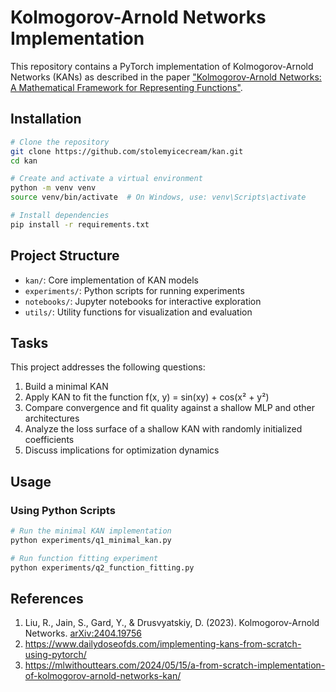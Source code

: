 # Kolmogorov-Arnold Networks Implementation

This repository contains a PyTorch implementation of Kolmogorov-Arnold Networks (KANs) as described in the paper ["Kolmogorov-Arnold Networks: A Mathematical Framework for Representing Functions"](https://arxiv.org/abs/2404.19756).

## Installation

```bash
# Clone the repository
git clone https://github.com/stolemyicecream/kan.git
cd kan

# Create and activate a virtual environment
python -m venv venv
source venv/bin/activate  # On Windows, use: venv\Scripts\activate

# Install dependencies
pip install -r requirements.txt
```

## Project Structure

- `kan/`: Core implementation of KAN models
- `experiments/`: Python scripts for running experiments
- `notebooks/`: Jupyter notebooks for interactive exploration
- `utils/`: Utility functions for visualization and evaluation

## Tasks

This project addresses the following questions:

1. Build a minimal KAN
2. Apply KAN to fit the function f(x, y) = sin(xy) + cos(x² + y²)
3. Compare convergence and fit quality against a shallow MLP and other architectures
4. Analyze the loss surface of a shallow KAN with randomly initialized coefficients
5. Discuss implications for optimization dynamics

## Usage

### Using Python Scripts

```bash
# Run the minimal KAN implementation
python experiments/q1_minimal_kan.py

# Run function fitting experiment
python experiments/q2_function_fitting.py
```

## References

1. Liu, R., Jain, S., Gard, Y., & Drusvyatskiy, D. (2023). Kolmogorov-Arnold Networks. [arXiv:2404.19756](https://arxiv.org/abs/2404.19756)
2. https://www.dailydoseofds.com/implementing-kans-from-scratch-using-pytorch/
3. https://mlwithouttears.com/2024/05/15/a-from-scratch-implementation-of-kolmogorov-arnold-networks-kan/